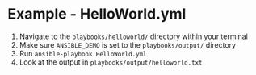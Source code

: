 # Example - HelloWorld.yml

1. Navigate to the `playbooks/helloworld/` directory within your terminal
2. Make sure `ANSIBLE_DEMO` is set to the `playbooks/output/` directory
3. Run `ansible-playbook HelloWorld.yml`
4. Look at the output in `playbooks/output/helloworld.txt`
